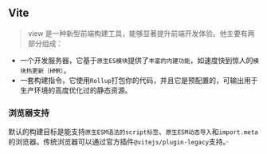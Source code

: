 ## Vite
> view 是一种新型前端构建工具，能够显著提升前端开发体验。他主要有两部分组成：

- 一个开发服务器，它基于`原生ES模块`提供了`丰富的内建功能`，如速度快到惊人的`模块热更新（HMR）`。
- 一套构建指令，它使用`Rollup`打包你的代码，并且它是预配置的，可输出用于生产环境的高度优化过的静态资源。

### 浏览器支持
默认的构建目标是能支持`原生ESM语法的script标签`、`原生ESM动态导入`和`import.meta`的浏览器。传统浏览器可以通过官方插件`@vitejs/plugin-legacy`支持。·